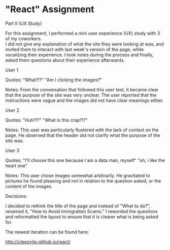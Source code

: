 # "React" Assignment

Part II (UX Study)

For this assignment, I performed a mini user experience (UX) study with 3 of my coworkers.  
I did not give any explanation of what the site they were looking at was, and invited them to interact with last week's version of the page, while vocalizing their experience. I took notes during the process and finally, asked them questions about their experience afterwards. 

User 1

Quotes:
"What?!?"
"Am I clicking the images?"

Notes:
From the conversation that followed this user test, it became clear that the purpose of the site was very unclear. The user reported that the instructions were vague and the images did not have clear meanings either. 

User 2

Quotes:
"Huh?!?"
"What is this crap?!?"

Notes:
This user was particularly flustered with the lack of context on the page. He observed that the header did not clarify what the purpose of the site was. 


User 3

Quotes:
"I'll choose this one because I am a data man, myself"
"oh, i like the heart one"

Notes:
This user chose images somewhat arbitrarily. He gravitated to pictures he found pleasing and not in relation to the question asked, or the content of the images.



Decisions:

I decided to rethink the title of the page and instead of "What to do?", renamed it, "How to Avoid Immigration Scams."
I reworded the questions and reformatted the layout to ensure that it is clearer what is being asked for.

The newest iteration can be found here:

http://cleezyitp.github.io/react/


